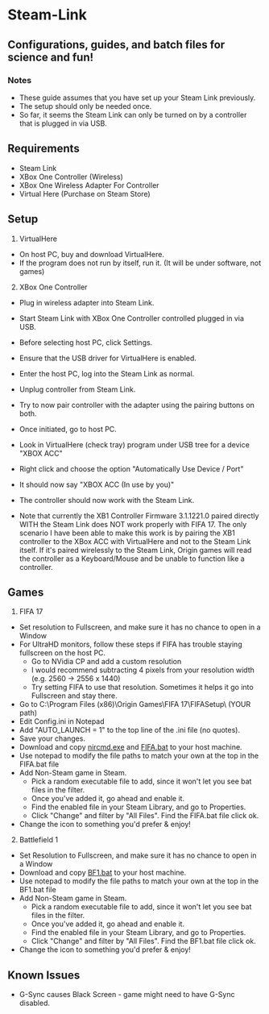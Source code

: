# Steam-Link

## Configurations, guides, and batch files for science and fun!

### Notes
  * These guide assumes that you have set up your Steam Link previously.
  * The setup should only be needed once.
  * So far, it seems the Steam Link can only be turned on by a controller that is plugged in via USB.

## Requirements
 * Steam Link
 * XBox One Controller (Wireless)
 * XBox One Wireless Adapter For Controller
 * Virtual Here (Purchase on Steam Store)
  
## Setup
1. VirtualHere
  * On host PC, buy and download VirtualHere.
  * If the program does not run by itself, run it. (It will be under software, not games)
  
2. XBox One Controller  
  * Plug in wireless adapter into Steam Link.
  * Start Steam Link with XBox One Controller controlled plugged in via USB.
  * Before selecting host PC, click Settings.
  * Ensure that the USB driver for VirtualHere is enabled.
  * Enter the host PC, log into the Steam Link as normal.
  * Unplug controller from Steam Link. 
  * Try to now pair controller with the adapter using the pairing buttons on both.
  * Once initiated, go to host PC. 
  * Look in VirtualHere (check tray) program under USB tree for a device "XBOX ACC"
  * Right click and choose the option "Automatically Use Device / Port" 
  * It should now say "XBOX ACC (In use by you)"
  * The controller should now work with the Steam Link.
  
  * Note that currently the XB1 Controller Firmware 3.1.1221.0 paired directly WITH the Steam Link does NOT work properly with FIFA 17. The only scenario I have been able to make this work is by pairing the XB1 controller to the XBox ACC with VirtualHere and not to the Steam Link itself. If it's paired wirelessly to the Steam Link, Origin games will read the controller as a Keyboard/Mouse and be unable to function like a controller.
  
## Games 

1. FIFA 17
  * Set resolution to Fullscreen, and make sure it has no chance to open in a Window
  * For UltraHD monitors, follow these steps if FIFA has trouble staying fullscreen on the host PC.
	* Go to NVidia CP and add a custom resolution
	* I would recommend subtracting 4 pixels from your resolution width (e.g. 2560 -> 2556 x 1440)
	* Try setting FIFA to use that resolution. Sometimes it helps it go into Fullscreen and stay there.
  * Go to C:\Program Files (x86)\Origin Games\FIFA 17\FIFASetup\  (YOUR path)
  * Edit Config.ini in Notepad
  * Add "AUTO_LAUNCH = 1" to the top line of the .ini file (no quotes).
  * Save your changes.
  * Download and copy [nircmd.exe](http://nircmd.nirsoft.net/) and [FIFA.bat](../master/FIFA.bat) to your host machine.
  * Use notepad to modify the file paths to match your own at the top in the FIFA.bat file
  * Add Non-Steam game in Steam. 
	* Pick a random executable file to add, since it won't let you see bat files in the filter.
	* Once you've added it, go ahead and enable it.
	* Find the enabled file in your Steam Library, and go to Properties.
	* Click "Change" and filter by "All Files". Find the FIFA.bat file click ok.
  * Change the icon to something you'd prefer & enjoy!
  
2. Battlefield 1
  * Set Resolution to Fullscreen, and make sure it has no chance to open in a Window
  * Download and copy [BF1.bat](../master/BF1.bat) to your host machine.
  * Use notepad to modify the file paths to match your own at the top in the BF1.bat file
  * Add Non-Steam game in Steam. 
	* Pick a random executable file to add, since it won't let you see bat files in the filter.
	* Once you've added it, go ahead and enable it.
	* Find the enabled file in your Steam Library, and go to Properties.
	* Click "Change" and filter by "All Files". Find the BF1.bat file click ok.
  * Change the icon to something you'd prefer & enjoy!	
  
 
## Known Issues
  * G-Sync causes Black Screen - game might need to have G-Sync disabled.
  
